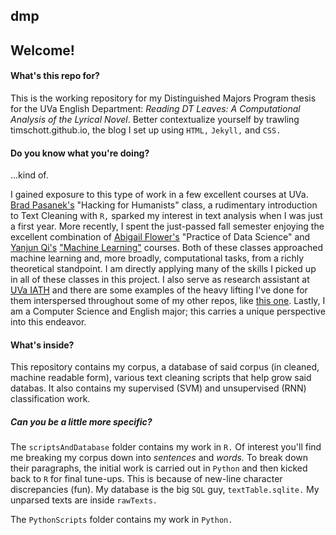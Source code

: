 ## dmp

## Welcome!

#### What's this repo for?

This is the working repository for my Distinguished Majors Program thesis for the UVa English Department: *Reading DT Leaves: A Computational Analysis of the Lyrical Novel*. Better contextualize yourself by trawling timschott.github.io, the blog I set up using `HTML,` `Jekyll,` and `CSS.`

#### Do you know what you're doing?

...kind of. 

I gained exposure to this type of work in a few excellent courses at UVa. [Brad Pasanek's](http://english.as.virginia.edu/people/profile/bmp7e) "Hacking for Humanists" class, a rudimentary introduction to Text Cleaning with `R,` sparked my interest in text analysis when I was just a first year. More recently, I spent the just-passed fall semester enjoying the excellent combination of [Abigail Flower's](https://dsi.virginia.edu/people/abigail-flower) "Practice of Data Science" and [Yanjun Qi's](https://www.cs.virginia.edu/yanjun/) ["Machine Learning"](https://qiyanjun.github.io/2018fUVA-CS4501MachineLearning/) courses. Both of these classes approached machine learning and, more broadly, computational tasks, from a richly theoretical standpoint. I am directly applying many of the skills I picked up in all of these classes in this project. I also serve as research assistant at [UVa IATH](http://www.iath.virginia.edu/) and there are some examples of the heavy lifting I've done for them interspersed throughout some of my other repos, like [this one](https://github.com/timschott/POStagging). Lastly, I am a Computer Science and English major; this carries a unique perspective into this endeavor.

#### What's inside?
This repository contains my corpus, a database of said corpus (in cleaned, machine readable form), various text cleaning scripts that help grow said databas. It also contains my supervised (SVM) and unsupervised (RNN) classification work. 

##### Can you be a little more specific?
The `scriptsAndDatabase` folder contains my work in `R.` Of interest you'll find me breaking my corpus down into *sentences* and *words.* To break down their paragraphs, the initial work is carried out in `Python` and then kicked back to `R` for final tune-ups. This is because of new-line character discrepancies (fun). My database is the big `SQL` guy, `textTable.sqlite.` My unparsed texts are inside `rawTexts.`


The `PythonScripts` folder contains my work in `Python.`


